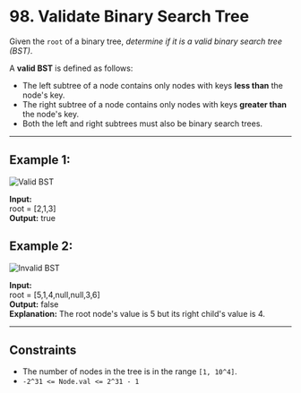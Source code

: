 # 98. Validate Binary Search Tree

Given the `root` of a binary tree, *determine if it is a valid binary search tree (BST)*.

A **valid BST** is defined as follows:

- The left subtree of a node contains only nodes with keys **less than** the node's key.
- The right subtree of a node contains only nodes with keys **greater than** the node's key.
- Both the left and right subtrees must also be binary search trees.

---

## Example 1:

![Valid BST](https://assets.leetcode.com/uploads/2020/12/01/tree1.jpg)

**Input:**  
root = [2,1,3]  
**Output:** true

## Example 2:

![Invalid BST](https://assets.leetcode.com/uploads/2020/12/01/tree2.jpg)

**Input:**  
root = [5,1,4,null,null,3,6]  
**Output:** false  
**Explanation:** The root node's value is 5 but its right child's value is 4.

---

## Constraints

- The number of nodes in the tree is in the range `[1, 10^4]`.
- `-2^31 <= Node.val <= 2^31 - 1`


